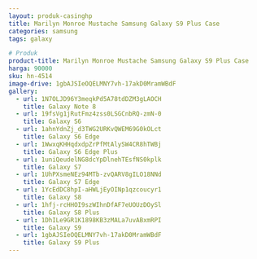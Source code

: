 ```yaml
---
layout: produk-casinghp
title: Marilyn Monroe Mustache Samsung Galaxy S9 Plus Case
categories: samsung
tags: galaxy

# Produk
product-title: Marilyn Monroe Mustache Samsung Galaxy S9 Plus Case
harga: 90000
sku: hn-4514
image-drive: 1gbAJSIeOQELMNY7vh-17akD0MramWBdF
gallery:
  - url: 1N7OLJD96Y3meqkPd5A78tdDZM3gLAOCH
    title: Galaxy Note 8
  - url: 19fsVg1jRutFmz4zss0LSGCnbRQ-zmN-0
    title: Galaxy S6
  - url: 1ahnYdnZj_d3TWG2URKvQWEM69G0kOLct
    title: Galaxy S6 Edge
  - url: 1WwxqKHHqdxdpZrPfMtAlySW4CR8hTWBj
    title: Galaxy S6 Edge Plus
  - url: 1uniQeudelNG8dcYpDlnehTEsfNS0kplk
    title: Galaxy S7
  - url: 1UhPXsmeNEz94MTb-zvQARV8gILO18NNd
    title: Galaxy S7 Edge
  - url: 1YcEdDC8hpI-aHWLjEyOINp1qzcoucyr1
    title: Galaxy S8
  - url: 1hfj-rcHHOI9szWIhnDfAF7eUOUzDOySl
    title: Galaxy S8 Plus
  - url: 1DhILe9GR1K1898KB3zMALa7uvABxmRPI
    title: Galaxy S9
  - url: 1gbAJSIeOQELMNY7vh-17akD0MramWBdF
    title: Galaxy S9 Plus
---
```


